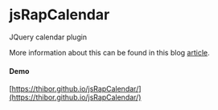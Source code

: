 # jsRapCalendar
JQuery calendar plugin

More information about this can be found in this blog <a href="https://www.jqueryscript.net/time-clock/calendar-jsrapcalendar.html">article</a>.

#### Demo

[https://thibor.github.io/jsRapCalendar/](https://thibor.github.io/jsRapCalendar/) 
